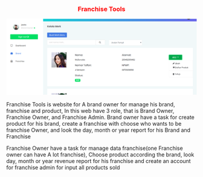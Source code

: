 <div>
<h3 style="color:red;text-align:center">Franchise Tools</h3>
     <p align="center"><img src="https://github.com/RezaNum1/Franchise-tools/blob/master/public/assets/backend/images/brandowner1.png"></p>
<p>
	Franchise Tools is website for A brand owner for manage his brand, franchise and product, In this web have 3 role, that is Brand Owner, Franchise Owner, and Franchise Admin. Brand owner have a task for create product for his brand, create a franchise with choose who wants to be franchise Owner, and look the day, month or year report for his Brand and Franchise</p>
    <p>
    Franchise Owner have a task for manage data franchise(one Franchise owner can have A lot franchise), Choose product according the brand, look day, month or year revenue report for his franchise and create an account for franchise admin for input all products sold
    </p>
    </div>
